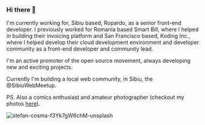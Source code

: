 ### Hi there 👋

I'm currently working for, Sibiu based, Ropardo, as a senior front-end developer. I previously worked for Romania based Smart Bill, where I helped in building their invoicing platform and San Francisco based, Koding Inc., where I helped develop their cloud development environment and developer community as a front-end developer and community lead.

I'm an active promoter of the open source movement, always developing new and exciting projects.

Currently I'm building a local web community, in Sibiu, the @SibiuWebMeetup.

PS. Also a comics enthusiast and amateur photographer (checkout my photos [here](https://unsplash.com/stefanbc)).

![stefan-cosma-f3Yk7gW6chM-unsplash](https://user-images.githubusercontent.com/1278794/124079310-a1ff4780-da51-11eb-9363-a2899e93d28f.jpg)

<!--
**stefanbc/stefanbc** is a ✨ _special_ ✨ repository because its `README.md` (this file) appears on your GitHub profile.

Here are some ideas to get you started:

- 🔭 I’m currently working on ...
- 🌱 I’m currently learning ...
- 👯 I’m looking to collaborate on ...
- 🤔 I’m looking for help with ...
- 💬 Ask me about ...
- 📫 How to reach me: ...
- 😄 Pronouns: ...
- ⚡ Fun fact: ...
-->
